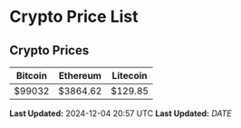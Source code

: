 # Crypto Price List

## Crypto Prices
| Bitcoin | Ethereum | Litecoin |
| ------- | -------- | -------- |
| $99032 | $3864.62 | $129.85 |
**Last Updated:** 2024-12-04 20:57 UTC
**Last Updated:** $DATE$
